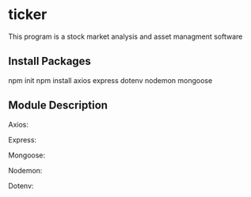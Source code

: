 # ticker

This program is a stock market analysis and asset managment software

## Install Packages

npm init
npm install axios express dotenv nodemon mongoose

## Module Description

Axios:

Express:

Mongoose:

Nodemon:

Dotenv:
